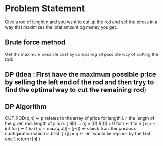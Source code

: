 # Problem Statement 
Give a rod of lenght n and you want to cut up the rod and sell the pirces in a way that maximizes the total amount og money you get. 

## Brute force method
Get the maximum possible cost by comparing all possible way of cutting the rod.

## DP (Idea : First have the maximum possible price by selling the left end of the rod and then tryy to find the optimal way to cut the remaining rod)

## DP Algorithm 
CUT_ROD(p,n) <- p referes to the array of price for length i. n the length of the given rod. length of p is n.
{
    R[0 ... n] = [0]
    R[0] = 0
    for i <- 1 to n
    {
        q = -inf
        for j <- 1 to i
        {
            q = max(q,p[i]+r[j-i]) <- check from the previous configuration which is best.
        }
        r[i] = q <- -inf would be replace by the first one
    }
    return r[n]
}

